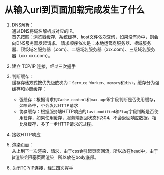 # 从输入url到页面加载完成发生了什么
1. DNS解析：  
   通过DNS将域名解析成对应的IP。  
   首先按照：浏览器缓存、系统缓存、host文件依次查询，如果没有命中，则会向DNS服务器发起请求。
   请求顺序依次是：本地运营商服务器、根域服务器、顶级域名服务器（.com）、二级域名服务器（xxx.com）、三级域名服务器（xxx.xxx.com）。

2. 建立 TCP/IP 连接，经过三次握手
   
3. 判断缓存：  
   缓存存储方式按优先级依次为：`Service Worker`、`memory`和`disk`。缓存分为强缓存和协商缓存：
   * 强缓存：根据请求的`Cache-control`和`max-age`等字段判断是否使用缓存，如果命中，不会发起HTTP请求
   * 协商缓存：根据服务端HTTP响应的`last-modified`和`Etag`字段判断是否使用缓存，如果使用缓存，服务端返回状态码304，不会返回响应数据。相比强缓存，多了一步HTTP请求的过程。

4. 接收HTTP响应

5. 渲染页面：  
   从上到下一次渲染、请求，由于css会引起页面回流，所以放在head中，由于js渲染会阻塞页面渲染，所以放在body底部。

6. 关闭TCP/IP连接，经过四次挥手